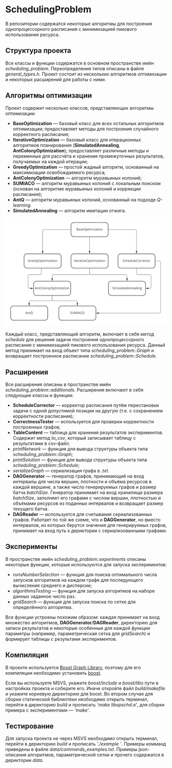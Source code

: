 # SchedulingProblem

В репозитории содержатся некоторые алгоритмы для построения 
однопроцессорного расписания с минимизацией пикового использования ресурса.

## Структура проекта
Все классы и функции содержатся в основном пространстве имён _scheduling\_problem_. 
Переопределения типов описаны в файле _general\_types.h_. Проект состоит из нескольких 
алгоритмов оптимизации и некоторых расширений для работы с ними.

## Алгоритмы оптимизации
Проект содержит несколько классов, представляющих алгоритмы оптимизации:
* **BaseOptimization** — базовый класс для всех остальных алгоритмов 
оптимизации; предоставляет методы для построения случайного корректного расписания;
* **IterativeOptimization** — базовый класс для итерационных алгоритмов 
планирования (**SimulatedAnnealing**, **AntColonyOptimization**); 
предоставляет различные методы и переменные для рассчёта и хранения 
промежуточных результатов, получаемых на каждой итерации;
* **GreedyOptimization** — простой жадный алгоритм, основанный на максимизации 
освобождаемого ресурса;
* **AntColonyOptimization** — алгоритм муравьиных колоний;
* **SUMIACO** — алгоритм муравьиных колоний с локальным поиском 
(основан на алгоритме муравьиных колоний и коррекции расписания);
* **AntQ** — алгоритм муравьиных колоний, основанный на подходе _Q-learning_.
* **SimulatedAnnealing** — алгоритм имитации отжига.


![](class_diagram.jpg)

Каждый класс, представляющий алгоритм, включает в себя метод _schedule_ 
для решения задачи построения однопроцессорного расписания с минимизацией 
пикового использования ресурса. Данный метод принимает на вход объект 
типа _scheduling_problem::Graph_ и возвращает построенное расписание 
_scheduling_problem::Schedule_.

## Расширения

Все расширения описаны в пространстве имён _scheduling_problem::additionals_. 
Расширения включают в себя следующие классы и функции: 
* **ScheduleCorrector** — корректор расписания путём перестановки задачи с одной 
допустимой позиции на другую (т.е. с сохранением корректности расписания);
* **CorrectnessTester** — используется для проверки корректности построенных графов;
* **TableContent** — таблица для хранения результатов экспериментов. 
Содержит метод _to\_csv_, который записывает таблицу с результатами в csv-файл;
* _printNetwork_ — функция для вывода структуры объекта типа 
_scheduling_problem::Graph_;
* _printSolution_ — функция для вывода структуры объекта типа 
_scheduling_problem::Schedule_;
* _serializeGraph_ — сериализация графа в _.txt_.
* **DAGGenerator** — генератор графов, принимающий на вход интервалы для числа 
вершин, плотности и объёма ресурсов в каждой вершине, а также число генерируемых 
графов и размер батча _batchSize_. Генератор принимает на вход хранилище размера 
_batchSize_, заполняет его графами с числом вершин, плотностью и объёмами ресурсов из 
поданных интервалов и возвращает размер текущего батча.
* **DAGReader** — используется для считывания сериализованных графов. Работает по 
той же схеме, что и **DAGGenerator**, но вместо интервалов, из которых берутся значения
для генерируемых графов, принимает на вход путь к дериктории с сериализованными графами.

## Эксперименты 

В пространстве имён _scheduling_problem::experiments_ описаны некоторые функции,
которые используются для запуска экспериментов:
* _runsNumberSelection_ — функция для поиска оптимального числа запусков алгоритмов
на каждом графе для последующего вычисления среднего и дисперсии;
* _algorithmsTesting_ — функция для запуска алгоритмов на наборе данных заданное число раз.
* _gridSearch_ — функция для запуска поиска по сетке для определённого алгоритма.

Все функции устроены похожим образом: каждая принимает на вход множество алгоритмов, 
**DAGGenerator**/**DAGReader**, директорию для записи результатов и некоторые 
особенные для каждой функции параметры (например, параметрическая сетка для 
_gridSearch_) и формирует таблицы с результами экспериментов.

## Компиляция

В проекте используется [Boost Graph Library](https://www.boost.org/doc/libs/1_77_0/libs/graph/doc/index.html), 
поэтому для его компиляции необходимо установить [boost](https://www.boost.org/).

Если вы используете MSVS, укажите _boost/include_ и _boost/libs_ пути в настройках проекта
и соберите его. Иначе откройте файл _build/makefile_ и укажите корневую директорию для 
boost. Во втором случае для сборки статической библиотеки необходимо открыть терминал,
перейти в директорию build и прописать _'make libspschd.a'_, для сборки примера с
экспериментами — _'make'_.

## Тестирование

Для запуска проекта не через MSVS необходимо открыть терминал, перейти в 
дерикторию _build_ и прописать _'./example <cmd>'_. Примеры комманд <cmd> приведены в 
файле _data/commands\_examples.txt_. Примеры json-описания алгоритмов, 
параметрической сетки и прочего содержатся в дериктории _data_. 
